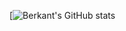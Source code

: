[![Berkant's GitHub stats](https://github-readme-stats.vercel.app/api?username=berkant0&count_private=true)
